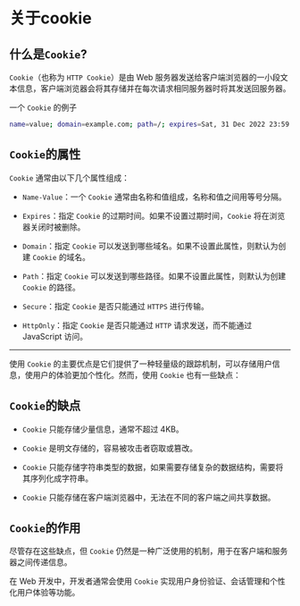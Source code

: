 # 关于cookie

## 什么是`Cookie`?

`Cookie`（也称为 `HTTP Cookie`）是由 Web 服务器发送给客户端浏览器的一小段文本信息，客户端浏览器会将其存储并在每次请求相同服务器时将其发送回服务器。

一个 `Cookie` 的例子

```sh
name=value; domain=example.com; path=/; expires=Sat, 31 Dec 2022 23:59:59 GMT; secure
```

## `Cookie`的属性

`Cookie` 通常由以下几个属性组成：

- `Name-Value`：一个 `Cookie` 通常由名称和值组成，名称和值之间用等号分隔。

- `Expires`：指定 `Cookie` 的过期时间。如果不设置过期时间，`Cookie` 将在浏览器关闭时被删除。

- `Domain`：指定 `Cookie` 可以发送到哪些域名。如果不设置此属性，则默认为创建 `Cookie` 的域名。

- `Path`：指定 `Cookie` 可以发送到哪些路径。如果不设置此属性，则默认为创建 `Cookie` 的路径。

- `Secure`：指定 `Cookie` 是否只能通过 `HTTPS` 进行传输。

- `HttpOnly`：指定 `Cookie` 是否只能通过 `HTTP` 请求发送，而不能通过 JavaScript 访问。

----------

使用 `Cookie` 的主要优点是它们提供了一种轻量级的跟踪机制，可以存储用户信息，使用户的体验更加个性化。然而，使用 `Cookie` 也有一些缺点：

## `Cookie`的缺点

- `Cookie` 只能存储少量信息，通常不超过 4KB。

- `Cookie` 是明文存储的，容易被攻击者窃取或篡改。

- `Cookie` 只能存储字符串类型的数据，如果需要存储复杂的数据结构，需要将其序列化成字符串。

- `Cookie` 只能存储在客户端浏览器中，无法在不同的客户端之间共享数据。

## `Cookie`的作用

尽管存在这些缺点，但 `Cookie` 仍然是一种广泛使用的机制，用于在客户端和服务器之间传递信息。

在 Web 开发中，开发者通常会使用 `Cookie` 实现用户身份验证、会话管理和个性化用户体验等功能。
